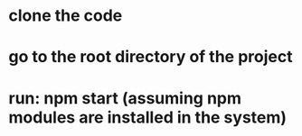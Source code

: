 # clone the code
# go to the root directory of the project
# run: npm start (assuming npm modules are installed in the system)

